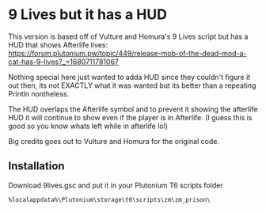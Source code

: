 # 9 Lives but it has a HUD
This version is based off of Vulture and Homura's 9 Lives script but has a HUD that shows Afterlife lives: https://forum.plutonium.pw/topic/449/release-mob-of-the-dead-mod-a-cat-has-9-lives?_=1680711781067

Nothing special here just wanted to adda HUD since they couldn't figure it out then, its not EXACTLY what it was wanted but its better than a repeating Println nontheless.

The HUD overlaps the Afterlife symbol and to prevent it showing the afterlife HUD it will continue to show even if the player is in Afterlife. (I guess this is good so you know whats left while in afterlife lol)

Big credits goes out to Vulture and Homura for the original code.

## Installation
Download 9lives.gsc and put it in your Plutonium T6 scripts folder

```%localappdata%\Plutonium\storage\t6\scripts\zm\zm_prison\```
